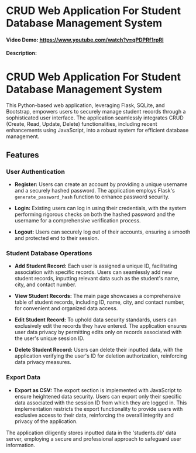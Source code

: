 # CRUD Web Application For Student Database Management System
#### Video Demo:  https://www.youtube.com/watch?v=qPDPRf1rpRI
#### Description:

# CRUD Web Application For Student Database Management System

This Python-based web application, leveraging Flask, SQLite, and Bootstrap, empowers users to securely manage student records through a sophisticated user interface. The application seamlessly integrates CRUD (Create, Read, Update, Delete) functionalities, including recent enhancements using JavaScript, into a robust system for efficient database management.

## Features

### User Authentication

- **Register:** Users can create an account by providing a unique username and a securely hashed password. The application employs Flask's `generate_password_hash` function to enhance password security.

- **Login:** Existing users can log in using their credentials, with the system performing rigorous checks on both the hashed password and the username for a comprehensive verification process.

- **Logout:** Users can securely log out of their accounts, ensuring a smooth and protected end to their session.

### Student Database Operations

- **Add Student Record:** Each user is assigned a unique ID, facilitating association with specific records. Users can seamlessly add new student records, inputting relevant data such as the student's name, city, and contact number.

- **View Student Records:** The main page showcases a comprehensive table of student records, including ID, name, city, and contact number, for convenient and organized data access.

- **Edit Student Record:** To uphold data security standards, users can exclusively edit the records they have entered. The application ensures user data privacy by permitting edits only on records associated with the user's unique session ID.

- **Delete Student Record:** Users can delete their inputted data, with the application verifying the user's ID for deletion authorization, reinforcing data privacy measures.

### Export Data

- **Export as CSV:** The export section is implemented with JavaScript to ensure heightened data security. Users can export only their specific data associated with the session ID from which they are logged in. This implementation restricts the export functionality to provide users with exclusive access to their data, reinforcing the overall integrity and privacy of the application.

The application diligently stores inputted data in the 'students.db' data server, employing a secure and professional approach to safeguard user information.

